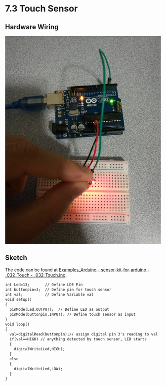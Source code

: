 # 7.3 Touch Sensor

## Hardware Wiring

![Image](../../Examples/sensor-kit-for-arduino/032_touch.jpg)


## Sketch

The code can be found at [Examples_Arduino - sensor-kit-for-arduino - _032_Touch - _032_Touch.ino](https://github.com/LongerVisionRobot/Examples_Arduino/blob/master/sensor-kit-for-arduino/_032_Touch/_032_Touch.ino).
```
int Led=13;       // Define LDE Pin
int buttonpin=3;  // Define pin for touch sensor
int val;          // Define Variable val
void setup()
{
  pinMode(Led,OUTPUT);  // Define LED as output
  pinMode(buttonpin,INPUT); // Define touch sensor as input
}
void loop()
{
  val=digitalRead(buttonpin);// assign digital pin 3's reading to val
  if(val==HIGH) // anything detected by touch sensor, LED starts
  {
    digitalWrite(Led,HIGH);
  }
  else
  {
    digitalWrite(Led,LOW);
  }
}
```
